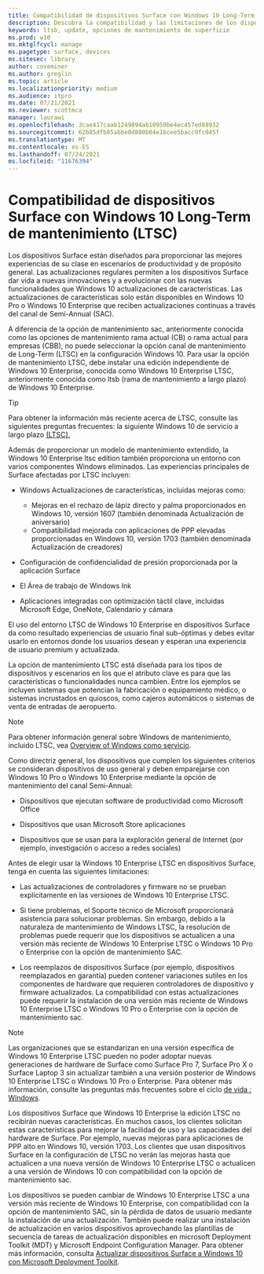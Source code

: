 ```yaml
---
title: Compatibilidad de dispositivos Surface con Windows 10 Long-Term de mantenimiento (Surface)
description: Descubra la compatibilidad y las limitaciones de los dispositivos Surface que se Windows 10 Enterprise edición LTSB.
keywords: ltsb, update, opciones de mantenimiento de superficie
ms.prod: w10
ms.mktglfcycl: manage
ms.pagetype: surface, devices
ms.sitesec: library
author: coveminer
ms.author: greglin
ms.topic: article
ms.localizationpriority: medium
ms.audience: itpro
ms.date: 07/21/2021
ms.reviewer: scottmca
manager: laurawi
ms.openlocfilehash: 3cae417caab1249894ab10950be4ec457ed88932
ms.sourcegitcommit: 62b85dfb85abbe0d880b04e1bcee5bacc9fc045f
ms.translationtype: MT
ms.contentlocale: es-ES
ms.lasthandoff: 07/24/2021
ms.locfileid: "11676394"
---
```

# <a name="surface-device-compatibility-with-windows-10-long-term-servicing-channel-ltsc"></a>Compatibilidad de dispositivos Surface con Windows 10 Long-Term de mantenimiento (LTSC)

Los dispositivos Surface están diseñados para proporcionar las mejores experiencias de su clase en escenarios de productividad y de propósito general. Las actualizaciones regulares permiten a los dispositivos Surface dar vida a nuevas innovaciones y a evolucionar con las nuevas funcionalidades que Windows 10 actualizaciones de características. Las actualizaciones de características solo están disponibles en Windows 10 Pro o Windows 10 Enterprise que reciben actualizaciones continuas a través del canal de Semi-Annual (SAC).

A diferencia de la opción de mantenimiento sac, anteriormente conocida como las opciones de mantenimiento rama actual (CB) o rama actual para empresas (CBB), no puede seleccionar la opción canal de mantenimiento de Long-Term (LTSC) en la configuración Windows 10. Para usar la opción de mantenimiento LTSC, debe instalar una edición independiente de Windows 10 Enterprise, conocida como Windows 10 Enterprise LTSC, anteriormente conocida como ltsb (rama de mantenimiento a largo plazo) de Windows 10 Enterprise.

>[!TIP]
>Para obtener la información más reciente acerca de LTSC, consulte las siguientes preguntas frecuentes: la siguiente Windows 10 de servicio a largo plazo [(LTSC).](https://techcommunity.microsoft.com/t5/windows-it-pro-blog/the-next-windows-10-long-term-servicing-channel-ltsc-release/ba-p/2147232)

 Además de proporcionar un modelo de mantenimiento extendido, la Windows 10 Enterprise ltsc edition también proporciona un entorno con varios componentes Windows eliminados. Las experiencias principales de Surface afectadas por LTSC incluyen:

* Windows Actualizaciones de características, incluidas mejoras como:

  *  Mejoras en el rechazo de lápiz directo y palma proporcionados en Windows 10, versión 1607 (también denominada Actualización de aniversario)
  *  Compatibilidad mejorada con aplicaciones de PPP elevadas proporcionadas en Windows 10, versión 1703 (también denominada Actualización de creadores)

* Configuración de confidencialidad de presión proporcionada por la aplicación Surface

* El Área de trabajo de Windows Ink

* Aplicaciones integradas con optimización táctil clave, incluidas Microsoft Edge, OneNote, Calendario y cámara

El uso del entorno LTSC de Windows 10 Enterprise en dispositivos Surface da como resultado experiencias de usuario final sub-óptimas y debes evitar usarlo en entornos donde los usuarios desean y esperan una experiencia de usuario premium y actualizada.

La opción de mantenimiento LTSC está diseñada para los tipos de dispositivos y escenarios en los que el atributo clave es para que las características o funcionalidades nunca cambien. Entre los ejemplos se incluyen sistemas que potencian la fabricación o equipamiento médico, o sistemas incrustados en quioscos, como cajeros automáticos o sistemas de venta de entradas de aeropuerto.

>[!NOTE]
>Para obtener información general sobre Windows de mantenimiento, incluido LTSC, vea [Overview of Windows como servicio](/windows/deployment/update/waas-overview).

Como directriz general, los dispositivos que cumplen los siguientes criterios se consideran dispositivos de uso general y deben emparejarse con Windows 10 Pro o Windows 10 Enterprise mediante la opción de mantenimiento del canal Semi-Annual:

* Dispositivos que ejecutan software de productividad como Microsoft Office

* Dispositivos que usan Microsoft Store aplicaciones

* Dispositivos que se usan para la exploración general de Internet (por ejemplo, investigación o acceso a redes sociales)

Antes de elegir usar la Windows 10 Enterprise LTSC en dispositivos Surface, tenga en cuenta las siguientes limitaciones:

* Las actualizaciones de controladores y firmware no se prueban explícitamente en las versiones de Windows 10 Enterprise LTSC.

* Si tiene problemas, el Soporte técnico de Microsoft proporcionará asistencia para solucionar problemas. Sin embargo, debido a la naturaleza de mantenimiento de Windows LTSC, la resolución de problemas puede requerir que los dispositivos se actualicen a una versión más reciente de Windows 10 Enterprise LTSC o Windows 10 Pro o Enterprise con la opción de mantenimiento SAC.

* Los reemplazos de dispositivos Surface (por ejemplo, dispositivos reemplazados en garantía) pueden contener variaciones sutiles en los componentes de hardware que requieren controladores de dispositivo y firmware actualizados. La compatibilidad con estas actualizaciones puede requerir la instalación de una versión más reciente de Windows 10 Enterprise LTSC o Windows 10 Pro o Enterprise con la opción de mantenimiento sac.

>[!NOTE]
>Las organizaciones que se estandarizan en una versión específica de Windows 10 Enterprise LTSC pueden no poder adoptar nuevas generaciones de hardware de Surface como Surface Pro 7, Surface Pro X o Surface Laptop 3 sin actualizar también a una versión posterior de Windows 10 Enterprise LTSC o Windows 10 Pro o Enterprise. Para obtener más información, consulte las preguntas más frecuentes sobre el ciclo [de vida : Windows](/lifecycle/faq/windows#what-are-the-requirements-for-servicing-and-updating-the-windows-10-long-term-servicing-channel--ltsc--).

Los dispositivos Surface que Windows 10 Enterprise la edición LTSC no recibirán nuevas características. En muchos casos, los clientes solicitan estas características para mejorar la facilidad de uso y las capacidades del hardware de Surface. Por ejemplo, nuevas mejoras para aplicaciones de PPP alto en Windows 10, versión 1703. Los clientes que usan dispositivos Surface en la configuración de LTSC no verán las mejoras hasta que actualicen a una nueva versión de Windows 10 Enterprise LTSC o actualicen a una versión de Windows 10 con compatibilidad con la opción de mantenimiento sac.

Los dispositivos se pueden cambiar de Windows 10 Enterprise LTSC a una versión más reciente de Windows 10 Enterprise, con compatibilidad con la opción de mantenimiento SAC, sin la pérdida de datos de usuario mediante la instalación de una actualización. También puede realizar una instalación de actualización en varios dispositivos aprovechando las plantillas de secuencia de tareas de actualización disponibles en microsoft Deployment Toolkit (MDT) y Microsoft Endpoint Configuration Manager. Para obtener más información, consulta [Actualizar dispositivos Surface a Windows 10 con Microsoft Deployment Toolkit](upgrade-surface-devices-to-windows-10-with-mdt.md).
